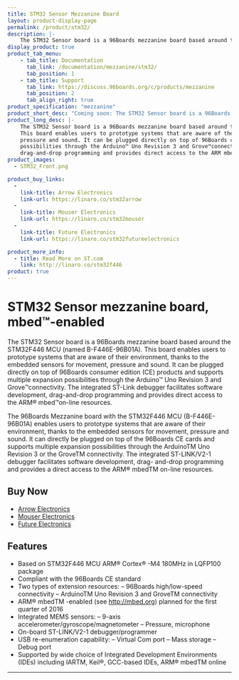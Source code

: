 ```yaml
---
title: STM32 Sensor Mezzanine Board
layout: product-display-page
permalink: /product/stm32/
description: |-
    The STM32 Sensor board is a 96Boards mezzanine board based around the STM32F446 MCU (named B-F446E-96B01A)
display_product: true
product_tab_menu:
    - tab_title: Documentation
      tab_link: /documentation/mezzanine/stm32/
      tab_position: 1
    - tab_title: Support
      tab_link: https://discuss.96boards.org/c/products/mezzanine
      tab_position: 2
      tab_align_right: true
product_specification: "mezzanine"
product_short_desc: "Coming soon: The STM32 Sensor board is a 96Boards mezzanine board based around the STM32F446 MCU"
product_long_desc: |-
    The STM32 Sensor board is a 96Boards mezzanine board based around the STM32F446 MCU (named B-F446E-96B01A).
    This board enables users to prototype systems that are aware of their environment, thanks to the embedded sensors for movement,
    pressure and sound. It can be plugged directly on top of 96Boards consumer edition (ce) products and supports multiple expansion
    possibilities through the Arduino™ Uno Revision 3 and Grove™connectivity. The integrated ST-Link debugger facilitates software development,
    drag-and-drop programming and provides direct access to the ARM mbed on-line resources.
product_images:
  - STM32_Front.png

product_buy_links:
  -
    link-title: Arrow Electronics
    link-url: https://linaro.co/stm32arrow
  -
    link-title: Mouser Electronics
    link-url: https://linaro.co/stm32mouser
  -
    link-title: Future Electronics
    link-url: https://linaro.co/stm32futureelectronics

product_more_info:
  - title: Read More on ST.com
    link: http://linaro.co/stm32f446
product: true
---
```

# STM32 Sensor mezzanine board, mbed™-enabled

The STM32 Sensor board is a 96Boards mezzanine board based around the STM32F446 MCU (named B-F446E-96B01A). This board enables users to prototype systems that are aware of their environment, thanks to the embedded sensors for movement, pressure and
sound. It can be plugged directly on top of 96Boards consumer edition (CE) products and supports multiple expansion possibilities through the Arduino™ Uno Revision 3 and Grove™connectivity. The integrated ST-Link debugger facilitates software
development, drag-and-drop programming and provides direct access to the ARM® mbed™on-line resources.

The 96Boards Mezzanine board with the STM32F446 MCU (B-F446E-96B01A) enables users to prototype systems that are aware of their environment, thanks to the embedded sensors for movement, pressure and sound. It can directly be plugged on top of the
96Boards CE cards and supports multiple expansion possibilities through the ArduinoTM Uno Revision 3 or the GroveTM connectivity. The integrated ST-LINK/V2-1 debugger facilitates software development, drag- and-drop programming and provides a direct
access to the ARM® mbedTM on-line resources.

## Buy Now

- [Arrow Electronics](http://linaro.co/stm32arrow)
- [Mouser Electronics](http://linaro.co/stm32mouser)
- [Future Electronics](http://linaro.co/stm32futureelectronics)

## Features

- Based on STM32F446 MCU ARM® Cortex® -M4 180MHz in LQFP100 package
- Compliant with the 96Boards CE standard
- Two types of extension resources:
   – 96Boards high/low-speed connectivity
   – ArduinoTM Uno Revision 3 and GroveTM connectivity
- ARM® mbedTM -enabled (see http://mbed.org) planned for the first quarter of 2016
- Integrated MEMS sensors:
   – 9-axis accelerometer/gyroscope/magnetometer
   – Pressure, microphone
- On-board ST-LINK/V2-1 debugger/programmer
- USB re-enumeration capability:
   – Virtual Com port
   – Mass storage
   – Debug port
- Supported by wide choice of Integrated Development Environments (IDEs) including IARTM, Keil®, GCC-based IDEs, ARM® mbedTM online

***
